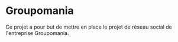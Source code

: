 # Groupomania
Ce projet a pour but de mettre en place le projet de réseau social de l'entreprise Groupomania.


